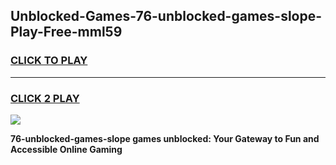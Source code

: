 
## Unblocked-Games-76-unblocked-games-slope-Play-Free-mml59
<h3>
<a href="https://premium76.site?title=76-unblocked-games-slope&ref=20A">CLICK TO PLAY</a></h3>
<hr>

<h3>
<a href="https://premium76.site?title=76-unblocked-games-slope&ref=20A">CLICK 2 PLAY</a>
  
</h3>

<a href="https://premium76.site?title=76-unblocked-games-slope&ref=20A"><img src="https://clearcache.store/games.png"></a>


**76-unblocked-games-slope games unblocked: Your Gateway to Fun and Accessible Online Gaming**
